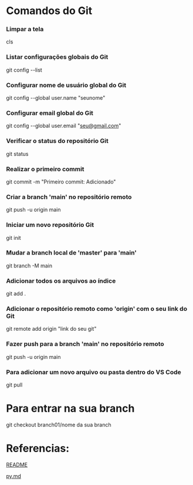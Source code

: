 # Comandos do Git

### Limpar a tela
cls


### Listar configurações globais do Git
git config --list


### Configurar nome de usuário global do Git
git config --global user.name "seunome"


### Configurar email global do Git
git config --global user.email "seu@gmail.com"


### Verificar o status do repositório Git
git status


### Realizar o primeiro commit
git commit -m "Primeiro commit: Adicionado"


### Criar a branch 'main' no repositório remoto
git push -u origin main


### Iniciar um novo repositório Git
git init


### Mudar a branch local de 'master' para 'main'
git branch -M main


### Adicionar todos os arquivos ao índice
git add .


### Adicionar o repositório remoto como 'origin' com o seu link do Git
git remote add origin "link do seu git"


### Fazer push para a branch 'main' no repositório remoto
git push -u origin main


### Para adicionar um novo arquivo ou pasta dentro do VS Code
git pull


# Para entrar na sua branch
git checkout branch01/nome da sua branch


# Referencias:
[README](README.md)

[py.md](py.md)
